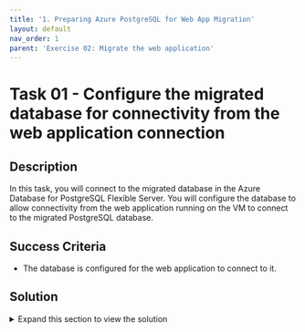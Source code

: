 ```yaml
---
title: '1. Preparing Azure PostgreSQL for Web App Migration'
layout: default
nav_order: 1
parent: 'Exercise 02: Migrate the web application'
---
```


# Task 01 - Configure the migrated database for connectivity from the web application connection

## Description

In this task, you will connect to the migrated database in the Azure Database for PostgreSQL Flexible Server. You will configure the database to allow connectivity from the web application running on the VM to connect to the migrated PostgreSQL database.

## Success Criteria

* The database is configured for the web application to connect to it.

## Solution

<details markdown="block">
<summary>Expand this section to view the solution</summary>

1. In the **Azure Portal**, navigate to the **Resource Group** that you created for this lab.  

1. On the left menu pane, under **Settings** select **Databases**.

    ![Databases link is hihghlighted.](../../resources/images/lab02_01_PostgreSQLFlexibleServerDBs.png "Databases link")

1. Choose **connect** on the `northwind` database which will bring up cloud shell
    ![Connecting to the database in Azure Portal](../../resources/images/lab02_01_ConnectToDatabase.png "Connect Link to Database")

1. Enter the password for the **Admin** login you created in the previous task.

    ![Connected to the northwind database in Cloud Shell](../../resources/images/lab02_01_ConnectedDatabaseCloudShell.png "Database connected")

1. You need to bring across the user and permissions for the web application to connect to the database. Which requires running a setup script in the migrated database. Run the script below:

    ``` sql
    CREATE USER demouser WITH PASSWORD 'demopass123';
    GRANT SELECT ON ALL TABLES IN SCHEMA public TO demouser;
    GRANT EXECUTE ON ALL FUNCTIONS IN SCHEMA public TO demouser;
    ```

    ![Running the SQL script when connected to the database using Cloud Shell](../../resources/images/lab02_01_RunDatabaseScript.png "SQL script run against database")

At this point, things are ready for you to configure the web application to use the migrated database.

</details>
